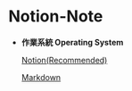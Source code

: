 # Notion-Note

- **作業系統 Operating System**

    [Notion(Recommended)](https://www.notion.so/Operating-System-e58d680e49234fad969f3b8485ec2696)
    
    [Markdown](%E4%BD%9C%E6%A5%AD%E7%B3%BB%E7%B5%B1%20Operating%20System%20e58d680e49234fad969f3b8485ec2696.md)
